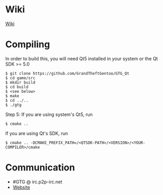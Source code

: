 Wiki
====
[Wiki](https://github.com/GrandTheftGentoo/GTG_Qt/wiki)

Compiling
=========
In order to build this, you will need Qt5 installed in your system or the Qt SDK >= 5.0
```
$ git clone https://github.com/GrandTheftGentoo/GTG_Qt
$ cd game/src
$ mkdir build
$ cd build
$ <see below>
$ make
$ cd ../..
$ ./gtg
```

Step 5:
If you are using system's Qt5, run
```
$ cmake ..
```
If you are using Qt's SDK, run
```
$ cmake .. -DCMAKE_PREFIX_PATH=/<QTSDK-PATH>/<VERSION>/<YOUR-COMPILER>/cmake
```

Communication
=============
* #GTG @ irc.p2p-irc.net
* [Website](http://gtg.installgentoo.com)
